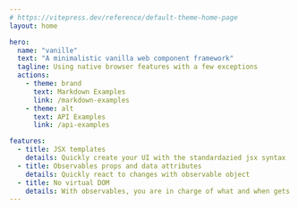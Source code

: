 ```yaml
---
# https://vitepress.dev/reference/default-theme-home-page
layout: home

hero:
  name: "vanille"
  text: "A minimalistic vanilla web component framework"
  tagline: Using native browser features with a few exceptions
  actions:
    - theme: brand
      text: Markdown Examples
      link: /markdown-examples
    - theme: alt
      text: API Examples
      link: /api-examples

features:
  - title: JSX templates
    details: Quickly create your UI with the standardazied jsx syntax
  - title: Observables props and data attributes
    details: Quickly react to changes with observable object
  - title: No virtual DOM
    details: With observables, you are in charge of what and when gets updated on the UI
---
```


